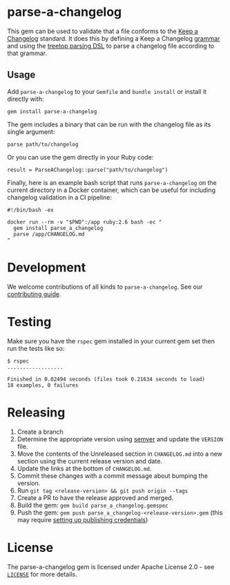 # parse-a-changelog

This gem can be used to validate that a file conforms to the [Keep a Changelog](https://keepachangelog.com) standard. It does this by defining a Keep a Changelog [grammar](https://github.com/cyberark/parse-a-changelog/blob/master/lib/grammar.tt) and using the [treetop parsing DSL](https://github.com/cjheath/treetop) to parse a changelog file according to that grammar.

## Usage

Add `parse-a-changelog` to your `Gemfile` and `bundle install` or install it directly with:

```
gem install parse-a-changelog
```

The gem includes a binary that can be run with the changelog file as its single argument:

```
parse path/to/changelog
```

Or you can use the gem directly in your Ruby code:

```
result = ParseAChangelog::parse("path/to/changelog")
```

Finally, here is an example bash script that runs `parse-a-changelog` on the current directory in a Docker container, which can be useful for including changelog validation in a CI pipeline:

```
#!/bin/bash -ex

docker run --rm -v "$PWD":/app ruby:2.6 bash -ec "
  gem install parse_a_changelog
  parse /app/CHANGELOG.md
"
```

# Development

We welcome contributions of all kinds to `parse-a-changelog`. See our [contributing guide](CONTRIBUTING.md).

# Testing

Make sure you have the `rspec` gem installed in your current gem set then run the tests like so:

```
$ rspec
..................

Finished in 0.02494 seconds (files took 0.21634 seconds to load)
18 examples, 0 failures
```

# Releasing

1. Create a branch
1. Determine the appropriate version using [semver](https://semver.org/) and update the `VERSION` file.
1. Move the contents of the Unreleased section in `CHANGELOG.md` into a new section using the current release version and date.
1. Update the links at the bottom of `CHANGELOG.md`.
1. Commit these changes with a commit message about bumping the version.
1. Run `git tag <release-version> && git push origin --tags`
1. Create a PR to have the release approved and merged.
1. Build the gem: `gem build parse_a_changelog.gemspec`
1. Push the gem: `gem push parse_a_changelog-<release-version>.gem` (this may require [setting up publishing credentials](https://guides.rubygems.org/publishing/))

# License

The parse-a-changelog gem is licensed under Apache License 2.0 - see [`LICENSE`](LICENSE) for more details.
